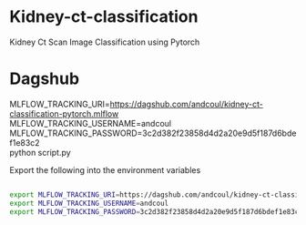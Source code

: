 # Kidney-ct-classification
Kidney Ct Scan Image Classification using Pytorch

# Dagshub
MLFLOW_TRACKING_URI=https://dagshub.com/andcoul/kidney-ct-classification-pytorch.mlflow \
MLFLOW_TRACKING_USERNAME=andcoul \
MLFLOW_TRACKING_PASSWORD=3c2d382f23858d4d2a20e9d5f187d6bdef1e83c2 \
python script.py

Export the following into the environment variables

```bash

export MLFLOW_TRACKING_URI=https://dagshub.com/andcoul/kidney-ct-classification-pytorch.mlflow
export MLFLOW_TRACKING_USERNAME=andcoul
export MLFLOW_TRACKING_PASSWORD=3c2d382f23858d4d2a20e9d5f187d6bdef1e83c2


```